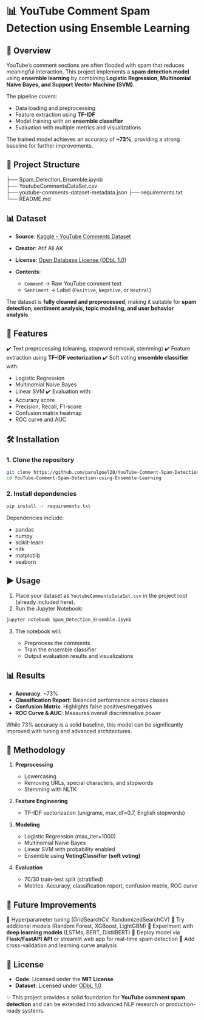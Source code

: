 # 📊 YouTube Comment Spam Detection using Ensemble Learning

## 📌 Overview

YouTube’s comment sections are often flooded with spam that reduces meaningful interaction. This project implements a **spam detection model** using **ensemble learning** by combining **Logistic Regression, Multinomial Naive Bayes, and Support Vector Machine (SVM)**.

The pipeline covers:

* Data loading and preprocessing
* Feature extraction using **TF-IDF**
* Model training with an **ensemble classifier**
* Evaluation with multiple metrics and visualizations

The trained model achieves an accuracy of **\~73%**, providing a strong baseline for further improvements.



## 📂 Project Structure


├── Spam_Detection_Ensemble.ipynb         
├── YoutubeCommentsDataSet.csv           
├── youtube-comments-dataset-metadata.json 
├── requirements.txt                      
└── README.md                             



## 📊 Dataset

* **Source**: [Kaggle - YouTube Comments Dataset](https://www.kaggle.com/datasets/atifaliak/youtube-comments-dataset/versions/1)
* **Creator**: Atif Ali AK
* **License**: [Open Database License (ODbL 1.0)](http://opendatacommons.org/licenses/dbcl/1.0/)&#x20;
* **Contents**:

  * `Comment` → Raw YouTube comment text
  * `Sentiment` → Label (`Positive`, `Negative`, or `Neutral`)

The dataset is **fully cleaned and preprocessed**, making it suitable for **spam detection, sentiment analysis, topic modeling, and user behavior analysis**.


## 🚀 Features

✔️ Text preprocessing (cleaning, stopword removal, stemming)
✔️ Feature extraction using **TF-IDF vectorization**
✔️ Soft voting **ensemble classifier** with:

* Logistic Regression
* Multinomial Naive Bayes
* Linear SVM
  ✔️ Evaluation with:
* Accuracy score
* Precision, Recall, F1-score
* Confusion matrix heatmap
* ROC curve and AUC


## 🛠️ Installation

### 1. Clone the repository

```bash
git clone https://github.com/parulgoel20/YouTube-Comment-Spam-Detection-using-Ensemble-Learning.git
cd YouTube-Comment-Spam-Detection-using-Ensemble-Learning
```

### 2. Install dependencies

```bash
pip install -r requirements.txt
```

Dependencies include:

* pandas
* numpy
* scikit-learn
* nltk
* matplotlib
* seaborn


## ▶️ Usage

1. Place your dataset as `YoutubeCommentsDataSet.csv` in the project root (already included here).
2. Run the Jupyter Notebook:

```bash
jupyter notebook Spam_Detection_Ensemble.ipynb
```

3. The notebook will:

   * Preprocess the comments
   * Train the ensemble classifier
   * Output evaluation results and visualizations


## 📊 Results

* **Accuracy**: \~73%
* **Classification Report**: Balanced performance across classes
* **Confusion Matrix**: Highlights false positives/negatives
* **ROC Curve & AUC**: Measures overall discriminative power

While 73% accuracy is a solid baseline, this model can be significantly improved with tuning and advanced architectures.


## 📌 Methodology

1. **Preprocessing**

   * Lowercasing
   * Removing URLs, special characters, and stopwords
   * Stemming with NLTK

2. **Feature Engineering**

   * TF-IDF vectorization (unigrams, max\_df=0.7, English stopwords)

3. **Modeling**

   * Logistic Regression (max\_iter=1000)
   * Multinomial Naive Bayes
   * Linear SVM with probability enabled
   * Ensemble using **VotingClassifier (soft voting)**

4. **Evaluation**

   * 70/30 train-test split (stratified)
   * Metrics: Accuracy, classification report, confusion matrix, ROC curve


## 📌 Future Improvements

🔹 Hyperparameter tuning (GridSearchCV, RandomizedSearchCV)
🔹 Try additional models (Random Forest, XGBoost, LightGBM)
🔹 Experiment with **deep learning models** (LSTMs, BERT, DistilBERT)
🔹 Deploy model via **Flask/FastAPI API** or streamlit web app for real-time spam detection
🔹 Add cross-validation and learning curve analysis


## 📜 License

* **Code**: Licensed under the **MIT License**
* **Dataset**: Licensed under [ODbL 1.0](http://opendatacommons.org/licenses/dbcl/1.0/)&#x20;


✨ This project provides a solid foundation for **YouTube comment spam detection** and can be extended into advanced NLP research or production-ready systems.



